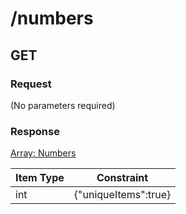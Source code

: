 # /numbers

## GET


### Request
(No parameters required)

### Response
[Array: Numbers](schema/numbers.json)

| Item Type |  Constraint |
|-----------|------------|
| int | {"uniqueItems":true} |         